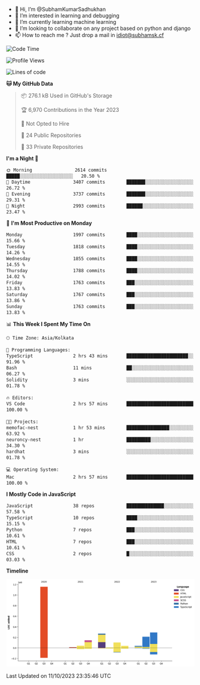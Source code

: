 - 👋 Hi, I’m @SubhamKumarSadhukhan
- 👀 I’m interested in learning and debugging
- 🌱 I’m currently learning machine learning
- 💞️ I’m looking to collaborate on any project based on python and django
- 📫 How to reach me ?
      Just drop a mail in idiot@subhamsk.cf

<!---
SubhamKumarSadhukhan/SubhamKumarSadhukhan is a ✨ special ✨ repository because its `README.md` (this file) appears on your GitHub profile.
You can click the Preview link to take a look at your changes.
--->


<!--START_SECTION:waka-->
![Code Time](http://img.shields.io/badge/Code%20Time-1%2C590%20hrs%2026%20mins-blue)

![Profile Views](http://img.shields.io/badge/Profile%20Views-1-blue)

![Lines of code](https://img.shields.io/badge/From%20Hello%20World%20I%27ve%20Written-2.3%20million%20lines%20of%20code-blue)

**🐱 My GitHub Data** 

> 📦 276.1 kB Used in GitHub's Storage 
 > 
> 🏆 6,970 Contributions in the Year 2023
 > 
> 🚫 Not Opted to Hire
 > 
> 📜 24 Public Repositories 
 > 
> 🔑 33 Private Repositories 
 > 
**I'm a Night 🦉** 

```text
🌞 Morning                2614 commits        █████░░░░░░░░░░░░░░░░░░░░   20.50 % 
🌆 Daytime                3407 commits        ███████░░░░░░░░░░░░░░░░░░   26.72 % 
🌃 Evening                3737 commits        ███████░░░░░░░░░░░░░░░░░░   29.31 % 
🌙 Night                  2993 commits        ██████░░░░░░░░░░░░░░░░░░░   23.47 % 
```
📅 **I'm Most Productive on Monday** 

```text
Monday                   1997 commits        ████░░░░░░░░░░░░░░░░░░░░░   15.66 % 
Tuesday                  1818 commits        ████░░░░░░░░░░░░░░░░░░░░░   14.26 % 
Wednesday                1855 commits        ████░░░░░░░░░░░░░░░░░░░░░   14.55 % 
Thursday                 1788 commits        ████░░░░░░░░░░░░░░░░░░░░░   14.02 % 
Friday                   1763 commits        ███░░░░░░░░░░░░░░░░░░░░░░   13.83 % 
Saturday                 1767 commits        ███░░░░░░░░░░░░░░░░░░░░░░   13.86 % 
Sunday                   1763 commits        ███░░░░░░░░░░░░░░░░░░░░░░   13.83 % 
```


📊 **This Week I Spent My Time On** 

```text
🕑︎ Time Zone: Asia/Kolkata

💬 Programming Languages: 
TypeScript               2 hrs 43 mins       ███████████████████████░░   91.96 % 
Bash                     11 mins             ██░░░░░░░░░░░░░░░░░░░░░░░   06.27 % 
Solidity                 3 mins              ░░░░░░░░░░░░░░░░░░░░░░░░░   01.78 % 

🔥 Editors: 
VS Code                  2 hrs 57 mins       █████████████████████████   100.00 % 

🐱‍💻 Projects: 
memofac-nest             1 hr 53 mins        ████████████████░░░░░░░░░   63.92 % 
neuroncy-nest            1 hr                █████████░░░░░░░░░░░░░░░░   34.30 % 
hardhat                  3 mins              ░░░░░░░░░░░░░░░░░░░░░░░░░   01.78 % 

💻 Operating System: 
Mac                      2 hrs 57 mins       █████████████████████████   100.00 % 
```

**I Mostly Code in JavaScript** 

```text
JavaScript               38 repos            ██████████████░░░░░░░░░░░   57.58 % 
TypeScript               10 repos            ████░░░░░░░░░░░░░░░░░░░░░   15.15 % 
Python                   7 repos             ███░░░░░░░░░░░░░░░░░░░░░░   10.61 % 
HTML                     7 repos             ███░░░░░░░░░░░░░░░░░░░░░░   10.61 % 
CSS                      2 repos             █░░░░░░░░░░░░░░░░░░░░░░░░   03.03 % 
```



**Timeline**

![Lines of Code chart](https://raw.githubusercontent.com/SubhamKumarSadhukhan/SubhamKumarSadhukhan/main/assets/bar_graph.png)


 Last Updated on 11/10/2023 23:35:46 UTC
<!--END_SECTION:waka-->
